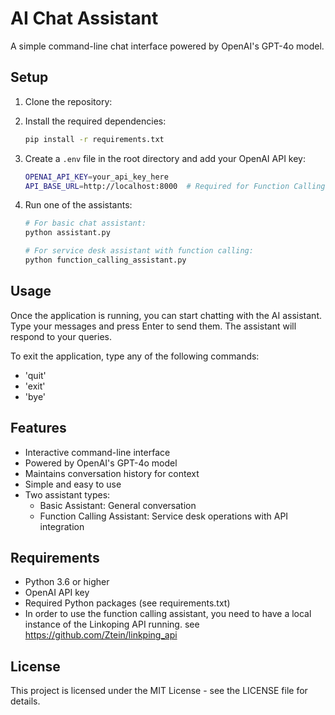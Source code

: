 # AI Chat Assistant

A simple command-line chat interface powered by OpenAI's GPT-4o model.

## Setup

1. Clone the repository: 
2. Install the required dependencies:
   ```bash
   pip install -r requirements.txt
   ```

3. Create a `.env` file in the root directory and add your OpenAI API key:
   ```bash
   OPENAI_API_KEY=your_api_key_here
   API_BASE_URL=http://localhost:8000  # Required for Function Calling Assistant
   ```

4. Run one of the assistants:
   ```bash
   # For basic chat assistant:
   python assistant.py

   # For service desk assistant with function calling:
   python function_calling_assistant.py
   ```

## Usage

Once the application is running, you can start chatting with the AI assistant. Type your messages and press Enter to send them. The assistant will respond to your queries.

To exit the application, type any of the following commands:
- 'quit'
- 'exit'
- 'bye'

## Features

- Interactive command-line interface
- Powered by OpenAI's GPT-4o model
- Maintains conversation history for context
- Simple and easy to use
- Two assistant types:
  - Basic Assistant: General conversation
  - Function Calling Assistant: Service desk operations with API integration

## Requirements

- Python 3.6 or higher
- OpenAI API key
- Required Python packages (see requirements.txt)
- In order to use the function calling assistant, you need to have a local instance of the Linkoping API running. see https://github.com/Ztein/linkping_api

## License

This project is licensed under the MIT License - see the LICENSE file for details.

